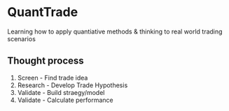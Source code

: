 # QuantTrade
Learning how to apply quantiative methods & thinking to real world trading scenarios 

## Thought process 
1. Screen - Find trade idea
2. Research - Develop Trade Hypothesis
3. Validate - Build straegy/model
4. Validate - Calculate performance
